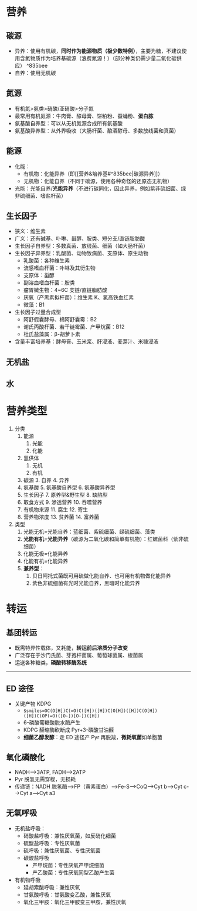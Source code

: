 # 营养
## 碳源
- 异养：使用有机碳，**同时作为能源物质（极少数特例）**，主要为糖，不建议使用含氮物质作为培养基碳源（浪费氮源！）（部分种类仍需少量二氧化碳供应） ^835bee
- 自养：使用无机碳
## 氮源
- 有机氮>氨类>硝酸/亚硝酸>分子氮
- 最常用有机氮源：牛肉膏、酵母膏、饼粕粉、蚕蛹粉、**蛋白胨**
- 氨基酸自养型：可以从无机氮源合成所有氨基酸
- 氨基酸异养型：从外界吸收（大肠杆菌、酿酒酵母、多数放线菌和真菌）
## 能源
- 化能：
	- 有机物：化能异养（即[[营养&培养基#^835bee|碳源异养]]）
	- 无机物：化能自养（不同于碳源，使用各种奇怪的还原态无机物）
- 光能：光能自养/**光能异养**（不进行碳同化，因此异养，例如紫非硫细菌、绿非硫细菌、嗜盐杆菌）
## 生长因子
- 狭义：维生素
- 广义：还有碱基、卟啉、甾醇、胺类、短分支/直链脂肪酸
- 生长因子自养型：多数真菌、放线菌、细菌（如大肠杆菌）
- 生长因子异养型：乳酸菌、动物致病菌、支原体、原生动物
	- 乳酸菌：各种维生素
	- 流感嗜血杆菌：卟啉及其衍生物
	- 支原体：甾醇
	- 副溶血嗜血杆菌：胺类
	- 瘤胃微生物：4~6C 支链/直链脂肪酸
	- 厌氧（产黑素拟杆菌）：维生素 K、氯高铁血红素
	- 微藻：B1
- 生长因子过量合成型
	- 阿舒假囊酵母、棉阿舒囊霉：B2
	- 谢氏丙酸杆菌、若干链霉菌、产甲烷菌：B12
	- 杜氏盐藻属：β-胡萝卜素
- 含量丰富培养基：酵母膏、玉米浆、肝浸液、麦芽汁、米糠浸液
## 无机盐
## 水
# 营养类型
1. 分类
	1. 能源
		1. 光能
		2. 化能
	2. 氢供体
		1. 无机
		2. 有机
	3. 碳源
		3. 自养
		4. 异养
	4. 氨基酸
		5. 氨基酸自养型
		6. 氨基酸异养型
	5. 生长因子
		7. 原养型&野生型
		8. 缺陷型
	6. 取食方式
		9. 渗透营养
		10. 吞噬营养
	7. 有机物来源
		11. 腐生
		12. 寄生
	8. 营养物浓度
		13. 贫养菌
		14. 富养菌
2. 类型
	1. 光能无机=光能自养：蓝细菌、紫硫细菌、绿硫细菌、藻类
	2. **光能有机**=**光能异养**（碳源为二氧化碳和简单有机物）：红螺菌科（紫非硫细菌）
	3. 化能无极=化能异养
	4. 化能有机=化能异养
	5. **兼养型**：
		1. 贝日阿托式菌既可用硫做化能自养、也可用有机物做化能异养
		2. 紫色非硫细菌有光时光能自养，黑暗时化能异养
# 转运
## 基团转运
- 既需特异性载体，又耗能，**转运前后溶质分子改变**
- 广泛存在于沙门氏菌、芽孢杆菌属、葡萄球菌属、梭菌属
- 运送各种糖类，**磷酸转移酶系统**
---
## ED 途径
- 关键产物 KDPG
	- `$smiles=OC(O[H])C(=O)C([H])([H])C(O[H])([H])C(O[H])([H])C(OP(=O)([O-])[O-])([H])`
	- 6-磷酸葡糖酸脱水酶产生
	- KDPG 醛缩酶砍断成 Pyr+3-磷酸甘油醛
	- **细菌乙醇发酵**：走 ED 途径产 Pyr 再脱羧，**微耗氧菌**如单胞菌
## 氧化磷酸化
- NADH-->3ATP, FADH-->2ATP
- Pyr 脱氢无需穿梭，无损耗
- 传递链：NADH 脱氢酶-->FP（黄素蛋白）-->Fe-S-->CoQ-->Cyt b-->Cyt c-->Cyt a-->Cyt a3
## 无氧呼吸
- 无机盐呼吸：
	- 硝酸盐呼吸：兼性厌氧菌，如反硝化细菌
	- 硫酸盐呼吸：专性厌氧菌
	- 硫呼吸：兼性厌氧菌、专性厌氧菌
	- 碳酸盐呼吸
		- 产甲烷菌：专性厌氧产甲烷细菌
		- 产乙酸菌：专性厌氧同型乙酸产生菌
- 有机物呼吸
	- 延胡索酸呼吸：兼性厌氧
	- 甘氨酸呼吸：甘氨酸变乙酸，兼性厌氧
	- 氧化三甲胺：氧化三甲胺变三甲胺，兼性厌氧